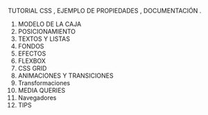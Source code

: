 TUTORIAL CSS , EJEMPLO DE PROPIEDADES , DOCUMENTACIÓN .

1. MODELO DE LA CAJA 
2. POSICIONAMIENTO 
4. TEXTOS Y LISTAS
2. FONDOS
3. EFECTOS 
7. FLEXBOX 
8. CSS GRID 
6. ANIMACIONES Y TRANSICIONES
5. Transformaciones
9. MEDIA QUERIES 
10. Navegadores
11. TIPS


